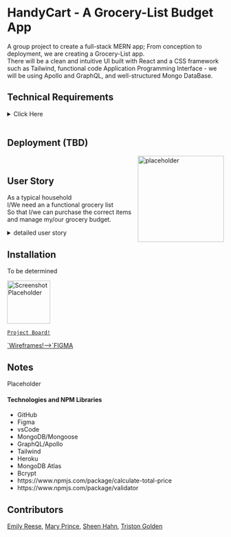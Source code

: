 # HandyCart - A Grocery-List Budget App

A group project to create a full-stack MERN app; From conception to deployment, we are creating a Grocery-List app.
<br>
There will be a clean and intuitive UI built with React and a CSS framework such as Tailwind, functional code Application Programming Interface - we will be using Apollo and GraphQL, and well-structured Mongo DataBase.
<br>



## Technical Requirements
<details>
<summary>
Click Here
</summary>
<p>
<ol>
<li>React (to confirm, React Router is required)</li>
<li> Database of some kind (MongoDB preferred, if MySQL, must demonstrate why it's needed)</li>
<li> ODM / ORM usage</li>
<li> Some way to pass data via API (GraphQL preferred, Express API is acceptable)</li>
<li> Some state management (Hooks || Context API || Redux)</li>
<li> CSS Library</li>
<li> 2 new technologies of any kind (can be npm pagkages)</li>
<li> Must be deployed (Heroku or any deployment service of your choice)</li>
<li>Authentication w/ JWT (nice-to-have) </li>
<li> PWA (optional)</li>
<li> Payment processing (optional)</li>
</ol>
</p>
</details>
<br>




## Deployment (TBD)


<a href="placeholder.com"><img align="right" img src="placeholder" width="200px" alt="placeholder"></a><br>

## User Story


As a typical household <br>
I/We need an a functional grocery list<br>
So that I/we can purchase the correct items and manage my/our grocery budget.<br>

<details><summary>detailed user story</summary>
One List / Groups only

When I open the app for the first time, I am greeted with the option to either log in or sign up
Sign up with email, first name, last name, and password
After signing up, I am automatically logged in. 

After I am logged in, I am shown my profile.
My profile will show 
User Header
Active groups
Option to create new group
When I select a group
I am shown 
Name of the list
Participants of that list
All the items in that list
Option to close an item (mark as purchased)
Option to remove item
One list item will show
Item name
Item price (auto-populated from last entry but easily changed. Price will be saved for next time)
Option to reset purchase state of all items on list with one button
Budget/Total cost ($26/$100)
Option to add an item
When selected, prompt user to enter new item details (preferably in a modal)
When modal is open, has suggestions based on previous lists
When modal is open, have the option to close it and cancel new item at any time
Option to close list/group as ‘inactive’
When I select new list group
Add other members
Show an empty new list with other members added
</details>



## Installation
To be determined


<img src="screenshot placeholder" width="100" alt="Screenshot Placeholder"><br>

<a href="https://github.com/EmiReese/mern-app/projects/2">`Project Board!`</a>

<a href="https://www.figma.com/file/rwryU0NRq1MrNWRYGCwGJG/Untitled?node-id=0%3A1">
`Wireframes!-->`FIGMA</a>


## Notes
Placeholder

#### Technologies and NPM Libraries
<ul>
  <li>GitHub</li>
  <li>Figma</li>
  <li>vsCode</li>
  <li>MongoDB/Mongoose</li>
  <li>GraphQL/Apollo</li>
  <li>Tailwind</li>
  <li>Heroku</li>
  <li>MongoDB Atlas</li>
  <li>Bcrypt</li>
  <li>https://www.npmjs.com/package/calculate-total-price</li>
    <li>https://www.npmjs.com/package/validator</li>

 </ul>

## Contributors
<a href="https://github.com/EmiReese">Emily Reese</a>, <a href="https://github.com/Cheez0id">Mary Prince</a>, <a href="https://github.com/jhahnsheen">Sheen Hahn</a>, <a href="https://github.com/TGolden95">Triston Golden</a>

